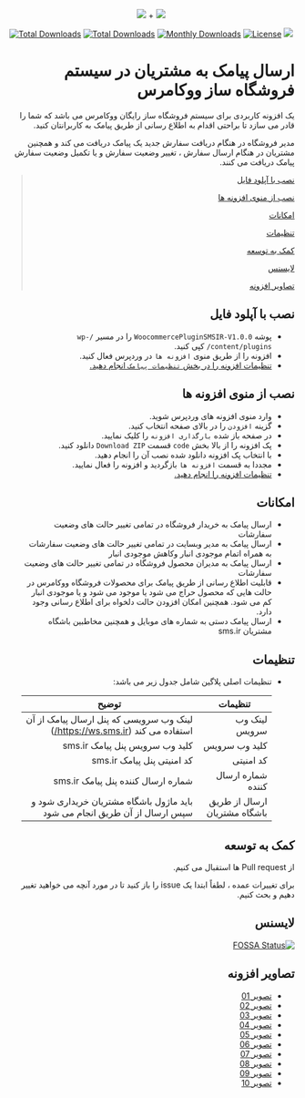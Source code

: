 <p align="center">
<img src="https://user-images.githubusercontent.com/3329008/111687753-e585cb00-883f-11eb-87d5-4535fc181f4b.jpeg" /> + 
<img src="https://user-images.githubusercontent.com/3329008/111812613-8a121680-88ed-11eb-90c8-5ce06791241c.png" />
</p>
<p align="center">
  <a href="https://packagist.org/packages/pejmankheyri/smsir-woocommerce"><img src="https://poser.pugx.org/pejmankheyri/smsir-woocommerce/v/stable" alt="Total Downloads"></a>
<a href="https://packagist.org/packages/pejmankheyri/smsir-woocommerce"><img src="https://img.shields.io/packagist/dt/pejmankheyri/smsir-woocommerce" alt="Total Downloads"></a>
  <a href="https://packagist.org/packages/pejmankheyri/smsir-woocommerce"><img src="https://poser.pugx.org/pejmankheyri/smsir-woocommerce/d/monthly" alt="Monthly Downloads"></a>
<a href="https://packagist.org/packages/pejmankheyri/smsir-woocommerce"><img src="https://img.shields.io/github/license/pejmankheyri/smsir-woocommerce" alt="License"></a>
<a href="https://app.fossa.com/projects/git%2Bgithub.com%2Fpejmankheyri%2FSMSIR-Woocommerce?ref=badge_shield" alt="FOSSA Status"><img src="https://app.fossa.com/api/projects/git%2Bgithub.com%2Fpejmankheyri%2FSMSIR-Woocommerce.svg?type=shield"/></a>
</p>
<div dir="rtl">

# ارسال پیامک به مشتریان در سیستم فروشگاه ساز ووکامرس

 یک افزونه کاربردی برای سیستم فروشگاه ساز رایگان ووکامرس می باشد که شما را قادر می سازد تا براحتی اقدام به اطلاع رسانی از طریق پیامک به کاربرانتان کنید.

 مدیر فروشگاه در هنگام دریافت سفارش جدید یک پیامک دریافت می کند و همچنین مشتریان در هنگام ارسال سفارش ، تغییر وضعیت سفارش و یا تکمیل وضعیت سفارش پیامک دریافت می کنند.

> [نصب با آپلود فایل](https://github.com/pejmankheyri/SMSIR-Woocommerce#%D9%86%D8%B5%D8%A8-%D8%A8%D8%A7-%D8%A2%D9%BE%D9%84%D9%88%D8%AF-%D9%81%D8%A7%DB%8C%D9%84)
> 
> [نصب از منوی افزونه ها](https://github.com/pejmankheyri/SMSIR-Woocommerce#%D9%86%D8%B5%D8%A8-%D8%A7%D8%B2-%D9%85%D9%86%D9%88%DB%8C-%D8%A7%D9%81%D8%B2%D9%88%D9%86%D9%87-%D9%87%D8%A7)
> 
> [امکانات](https://github.com/pejmankheyri/SMSIR-Woocommerce#%D8%A7%D9%85%DA%A9%D8%A7%D9%86%D8%A7%D8%AA)
> 
> [تنظیمات](https://github.com/pejmankheyri/SMSIR-Woocommerce#%D8%AA%D9%86%D8%B8%DB%8C%D9%85%D8%A7%D8%AA)
> 
> [کمک به توسعه](https://github.com/pejmankheyri/SMSIR-Woocommerce#%DA%A9%D9%85%DA%A9-%D8%A8%D9%87-%D8%AA%D9%88%D8%B3%D8%B9%D9%87)
> 
> [لایسنس](https://github.com/pejmankheyri/SMSIR-Woocommerce#%D9%84%D8%A7%DB%8C%D8%B3%D9%86%D8%B3)
> 
> [تصاویر افزونه](https://github.com/pejmankheyri/SMSIR-Woocommerce#%D8%AA%D8%B5%D8%A7%D9%88%DB%8C%D8%B1-%D8%A7%D9%81%D8%B2%D9%88%D9%86%D9%87)

## نصب با آپلود فایل

* پوشه `WoocommercePluginSMSIR-V1.0.0` را در مسیر `/wp-content/plugins/` کپی کنید.
* افزونه را از طریق منوی `افزونه ها` در وردپرس فعال کنید.
* [تنظیمات افزونه را در بخش `تنظیمات پیامک` انجام دهید.](https://github.com/pejmankheyri/SMSIR-Woocommerce#%D8%AA%D9%86%D8%B8%DB%8C%D9%85%D8%A7%D8%AA)

## نصب از منوی افزونه ها

* وارد منوی افزونه های وردپرس شوید.
* گزینه `افزودن` را در بالای صفحه انتخاب کنید.
* در صفحه باز شده `بارگذاری افزونه` را کلیک نمایید.
* پک افزونه را از بالا بخش `code` قسمت `Download ZIP` دانلود کنید.
* با انتخاب پک افزونه دانلود شده نصب آن را انجام دهید.
* مجددا به قسمت `افزونه ها` بازگردید و افزونه را فعال نمایید.
* [تنظیمات افزونه را انجام دهید.](https://github.com/pejmankheyri/SMSIR-Woocommerce#%D8%AA%D9%86%D8%B8%DB%8C%D9%85%D8%A7%D8%AA)

## امکانات

* ارسال پیامک به خریدار فروشگاه در تمامی تغییر حالت های وضعیت سفارشات
* ارسال پیامک به مدیر وبسایت در تمامی تغییر حالت های وضعیت سفارشات به همراه اتمام موجودی انبار وکاهش موجودی انبار
* ارسال پیامک به مدیران محصول فروشگاه در تمامی تغییر حالت های وضعیت سفارشات
* قابلیت اطلاع رسانی از طریق پیامک برای محصولات فروشگاه ووکامرس در حالت هایی که محصول حراج می شود یا موجود می شود و یا موجودی انبار کم می شود. همچنین امکان افزودن حالت دلخواه برای اطلاع رسانی وجود دارد.
* ارسال پیامک دستی به شماره های موبایل و همچنین مخاطبین باشگاه مشتریان sms.ir

## تنظیمات

* تنظیمات اصلی پلاگین شامل جدول زیر می باشد:

    | تنظیمات | توضیح |
    | ------ | ------ |
    | لینک وب سرویس | لینک وب سرویسی که پنل ارسال پیامک از آن استفاده می کند (https://ws.sms.ir/) |
    | کلید وب سرویس | کلید وب سرویس پنل پیامک sms.ir |
    | کد امنیتی | کد امنیتی پنل پیامک sms.ir |
    | شماره ارسال کننده | شماره ارسال کننده پنل پیامک sms.ir |
    | ارسال از طریق باشگاه مشتریان | باید ماژول باشگاه مشتریان خریداری شود و سپس ارسال از آن طریق انجام می شود |

## کمک به توسعه

از Pull request ها استقبال می کنیم.

برای تغییرات عمده ، لطفاً ابتدا یک issue را باز کنید تا در مورد آنچه می خواهید تغییر دهیم و بحث کنیم.

## لایسنس

[![FOSSA Status](https://app.fossa.com/api/projects/git%2Bgithub.com%2Fpejmankheyri%2FSMSIR-Woocommerce.svg?type=large)](https://app.fossa.com/projects/git%2Bgithub.com%2Fpejmankheyri%2FSMSIR-Woocommerce?ref=badge_large)

</div>

<div dir="rtl">

## تصاویر افزونه

* <a href="https://user-images.githubusercontent.com/3329008/111809094-dc513880-88e9-11eb-9528-eae9e7b8dd0a.png" target="_blank">تصویر 01</a>
* <a href="https://user-images.githubusercontent.com/3329008/111809118-e3784680-88e9-11eb-83e1-f7fb1c2197d8.png" target="_blank">تصویر 02</a>
* <a href="https://user-images.githubusercontent.com/3329008/111809367-29350f00-88ea-11eb-903c-daee799a5696.png" target="_blank">تصویر 03</a>
* <a href="https://user-images.githubusercontent.com/3329008/111809616-6a2d2380-88ea-11eb-8d84-367900d0b9d9.png" target="_blank">تصویر 04</a>
* <a href="https://user-images.githubusercontent.com/3329008/111810246-08b98480-88eb-11eb-98d1-0e2961c1f3b4.png" target="_blank">تصویر 05</a>
* <a href="https://user-images.githubusercontent.com/3329008/111810273-1111bf80-88eb-11eb-844e-bbca96171e10.png" target="_blank">تصویر 06</a>
* <a href="https://user-images.githubusercontent.com/3329008/111810293-1838cd80-88eb-11eb-9257-00bcf7eaacba.png" target="_blank">تصویر 07</a>
* <a href="https://user-images.githubusercontent.com/3329008/111810313-1ec74500-88eb-11eb-9301-30daf6fc5000.png" target="_blank">تصویر 08</a>
* <a href="https://user-images.githubusercontent.com/3329008/111810341-2686e980-88eb-11eb-90bb-86958d865525.png" target="_blank">تصویر 09</a>
* <a href="https://user-images.githubusercontent.com/3329008/111810366-30105180-88eb-11eb-8993-8376d18e0faf.png" target="_blank">تصویر 10</a>

</div>